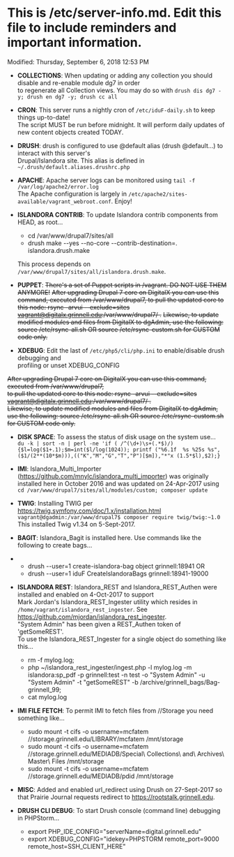This is __/etc/server-info.md.__  Edit this file to include reminders and important information.  
===
Modified: Thursday, September 6, 2018 12:53 PM

- **COLLECTIONS**: When updating or adding any collection you should disable and re-enable module dg7 in order  
to regenerate all Collection views.  You may do so with `drush dis dg7 -y; drush en dg7 -y; drush cc all`  

- **CRON**: This server runs a nightly cron of `/etc/iduF-daily.sh` to keep things up-to-date!  
The script MUST be run before midnight.  It will perform daily updates of new content objects created TODAY.  

- **DRUSH**: drush is configured to use @default alias (drush @default...) to interact with this server's  
Drupal/Islandora site.  This alias is defined in `~/.drush/default.aliases.drushrc.php`  

- **APACHE**: Apache server logs can be monitored using `tail -f /var/log/apache2/error.log`  
The Apache configuration is largely in `/etc/apache2/sites-available/vagrant_webroot.conf`.  Enjoy!  

- **ISLANDORA CONTRIB**: To update Islandora contrib components from HEAD, as root...  

    - cd /var/www/drupal7/sites/all  
    - drush make --yes --no-core --contrib-destination=. islandora.drush.make  

  This process depends on `/var/www/drupal7/sites/all/islandora.drush.make`.  

- **PUPPET**: ~~There's a set of Puppet scripts in /vagrant.  DO NOT USE THEM ANYMORE!~~
~~After upgrading Drupal 7 core on DigitalX you can use this command, executed from /var/www/drupal7,
to pull the updated core to this node: rsync -arvui --exclude=sites vagrant@digitalx.grinnell.edu:/var/www/drupal7/ .~~
~~Likewise, to update modified modules and files from DigitalX to dgAdmin, use the following: source /etc/rsync-all.sh  OR source /etc/rsync-custom.sh for CUSTOM code only.~~

- **XDEBUG**: Edit the last of `/etc/php5/cli/php.ini` to enable/disable drush debugging and  
profiling or unset XDEBUG_CONFIG  

~~After upgrading Drupal 7 core on DigitalX you can use this command, executed from /var/www/drupal7,  
to pull the updated core to this node: rsync -arvui --exclude=sites vagrant@digitalx.grinnell.edu:/var/www/drupal7/ .~~  
~~Likewise, to update modified modules and files from DigitalX to dgAdmin, use the following: source /etc/rsync-all.sh  OR source /etc/rsync-custom.sh for CUSTOM code only.~~  

- **DISK SPACE**: To assess the status of disk usage on the system use...  
    `du -k | sort -n | perl -ne 'if ( /^(\d+)\s+(.*$)/){$l=log($1+.1);$m=int($l/log(1024)); printf ("%6.1f	%s %25s %s",($1/(2**(10*$m))),(("K","M","G","T","P")[$m]),"*"x (1.5*$l),$2);}`

- **IMI**: Islandora_Multi_Importer (https://github.com/mnylc/islandora_multi_importer) was originally  
installed here in October 2016 and was updated on 24-Apr-2017 using `cd /var/www/drupal7/sites/all/modules/custom; composer update`

- **TWIG**: Installing TWIG per https://twig.symfony.com/doc/1.x/installation.html  
    `vagrant@dgadmin:/var/www/drupal7$ composer require twig/twig:~1.0`  This installed Twig v1.34 on 5-Sept-2017.  

- **BAGIT**: Islandora_Bagit is installed here.  Use commands like the following to create bags...  
-
    - drush --user=1 create-islandora-bag object grinnell:18941  OR
    - drush --user=1 iduF CreateIslandoraBags grinnell:18941-19000  

- **ISLANDORA REST**: Islandora_REST and Islandora_REST_Authen were installed and enabled on 4-Oct-2017 to support  
Mark Jordan's Islandora_REST_Ingester utility which resides in  
 `/home/vagrant/islandora_rest_ingester`.  See https://github.com/mjordan/islandora_rest_ingester.  
"System Admin" has been given a REST_Authen token of 'getSomeREST'.  
To use the Islandora_REST_Ingester for a single object do something like this...  

    - rm -f mylog.log;  
    - php ~/islandora_rest_ingester/ingest.php -l mylog.log  -m islandora:sp_pdf -p grinnell:test -n test -o "System Admin" -u "System Admin"  -t "getSomeREST" -b /archive/grinnell_bags/Bag-grinnell_99;   
    - cat mylog.log  

- **IMI FILE FETCH**: To permit IMI to fetch files from //Storage you need something like...  

	- sudo mount -t cifs -o username=mcfatem //storage.grinnell.edu/LIBRARY/mcfatem  /mnt/storage  
	- sudo mount -t cifs -o username=mcfatem //storage.grinnell.edu/MEDIADB/Special\ Collections\ and\ Archives\ Master\ Files  /mnt/storage  
	- sudo mount -t cifs -o username=mcfatem //storage.grinnell.edu/MEDIADB/pdid  /mnt/storage  

- **MISC**: Added and enabled url_redirect using Drush on 27-Sept-2017 so that Prairie Journal
requests redirect to https://rootstalk.grinnell.edu.

- **DRUSH CLI DEBUG**: To start Drush console (command line) debugging in PHPStorm...  

	- export PHP_IDE_CONFIG="serverName=digital.grinnell.edu"  
	- export XDEBUG_CONFIG="idekey=PHPSTORM remote_port=9000 remote_host=SSH_CLIENT_HERE"  
